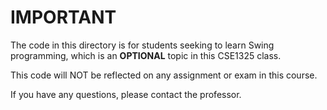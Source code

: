 IMPORTANT
=========

The code in this directory is for students seeking to learn Swing programming,
which is an **OPTIONAL** topic in this CSE1325 class.

This code will NOT be reflected on any assignment or exam in this course.

If you have any questions, please contact the professor.

